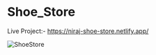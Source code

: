 # Shoe_Store

 Live Project:- https://niraj-shoe-store.netlify.app/

 
![ShoeStore](https://github.com/NIRU0802/Shoe_Store/assets/73927115/53eb2f1e-4643-49bf-85cc-1520bfec459b)
